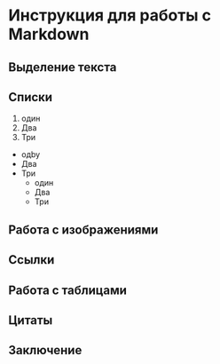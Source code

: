 # Инструкция для работы с Markdown
## Выделение текста

## Списки
1. один
2. Два
3. Три
* одby
* Два
* Три
    * один
    * Два
    * Три

## Работа с изображениями
## Ссылки
## Работа с таблицами
## Цитаты
## Заключение
